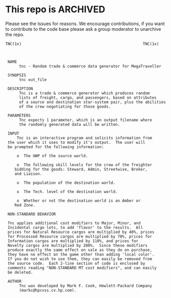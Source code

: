 # This repo is ARCHIVED
Please see the Issues for reasons. We encourage contributions, if you want to contribute to the code base please ask a group moderator to unarchive the repo.


 


    TNC(1x)                                                     TNC(1x)



     NAME
          tnc - Random trade & commerce data generator for MegaTraveller

     SYNOPSIS
          tnc out_file

     DESCRIPTION
          Tnc is a trade & commerce generator which produces random
          lists of freight, cargo, and passengers, based on attributes
          of a source and destination star-system pair, plus the abilities
          of the crew negotiating for those goods.

     PARAMETERS
          Tnc expects 1 parameter, which is an output filename where
          the randomly generated data will be written.

     INPUT
         Tnc is an interactive program and solicits information from
	 the user which it uses to modify it's output.  The user will
	 be prompted for the following information:

	     o  The UWP of the source world.

	     o  The following skill levels for the crew of the freighter
		bidding for the goods: Steward, Admin, Streetwise, Broker,
		and Liaison.

	     o  The population of the destination world.

	     o  The Tech. level of the destination world.

	     o  Whether or not the destination world is an Amber or
		Red Zone.

     NON-STANDARD BEHAVIOR

	 Tnc applies additional cost modifiers to Major, Minor, and
	 Incidental cargo lots, to add 'flavor' to the results.  All
	 prices for Natural Resource cargos are multiplied by 40%, prices
	 for Processed Resource cargos are multiplied by 70%, prices for
	 Information cargos are multiplied by 110%, and prices for
	 Novelty cargos are multiplied by 200%.  Since these modifiers
	 produce exactly the same effect on sale as they do on purchase,
	 they have no effect on the game other than adding 'local color'.
	 If you do not wish to use them, they can easily be removed from
	 the source code.  Each 2-line section of code is enclosed by
	 comments reading "NON-STANDARD MT cost modifiers", and can easily
	 be deleted.

     AUTHOR
          Tnc was developed by Mark F. Cook, Hewlett-Packard Company
          (markc@hpcvss.cv.hp.com).
